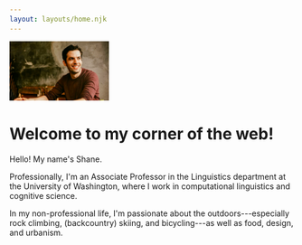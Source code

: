 ```yaml
---
layout: layouts/home.njk
---
```



<img src="./shane_headshot.png" alt="Photo of Shane Steinert-Threlkeld from " class="m-3 float-end" style="width:35%; height: auto" />


# Welcome to my corner of the web!

Hello!  My name's Shane.

Professionally, I'm an Associate Professor in the Linguistics department at the University of Washington, where I work in computational linguistics and cognitive science.

In my non-professional life, I'm passionate about the outdoors---especially rock climbing, (backcountry) skiing, and bicycling---as well as food, design, and urbanism.
